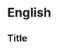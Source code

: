 # English

## Title

<title>

## Ingredients for Two Persons

* <ingredients>

## Preperation

* <steps>

## Tags

* <tags>

# Deutsch

## Titel

<Titel>

## Zutaten für zwei Personen

* <Zutaten>

## Zuebreitung

* <Schritte>

## Schlagworte

* <Schlagwort>
